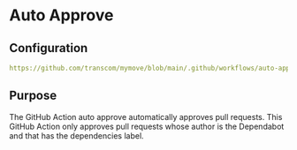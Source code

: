# Auto Approve

## Configuration

```yml reference
https://github.com/transcom/mymove/blob/main/.github/workflows/auto-approve.yml
```

## Purpose

The GitHub Action auto approve automatically approves pull requests. This GitHub Action only approves pull requests whose author is the Dependabot and that has the dependencies label.

